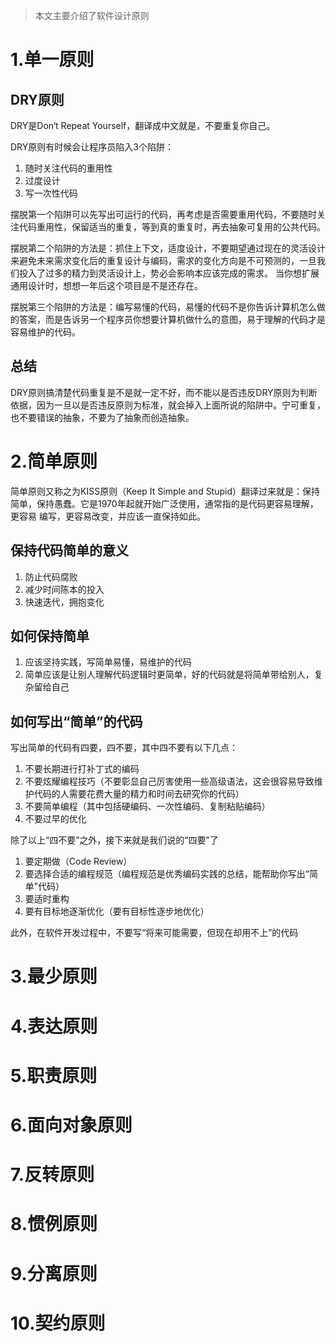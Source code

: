 > 本文主要介绍了软件设计原则

# 1.单一原则

## DRY原则

DRY是Don‘t Repeat Yourself，翻译成中文就是，不要重复你自己。

DRY原则有时候会让程序员陷入3个陷阱：

1. 随时关注代码的重用性
2. 过度设计
3. 写一次性代码

摆脱第一个陷阱可以先写出可运行的代码，再考虑是否需要重用代码，不要随时关注代码重用性，保留适当的重复，等到真的重复时，再去抽象可复用的公共代码。

摆脱第二个陷阱的方法是：抓住上下文，适度设计，不要期望通过现在的灵活设计来避免未来需求变化后的重复设计与编码，需求的变化方向是不可预测的，一旦我们投入了过多的精力到灵活设计上，势必会影响本应该完成的需求。
当你想扩展通用设计时，想想一年后这个项目是不是还存在。

摆脱第三个陷阱的方法是：编写易懂的代码，易懂的代码不是你告诉计算机怎么做的答案，而是告诉另一个程序员你想要计算机做什么的意图，易于理解的代码才是容易维护的代码。

## 总结

DRY原则搞清楚代码重复是不是就一定不好，而不能以是否违反DRY原则为判断依据，因为一旦以是否违反原则为标准，就会掉入上面所说的陷阱中。宁可重复，也不要错误的抽象，不要为了抽象而创造抽象。

# 2.简单原则
简单原则又称之为KISS原则（Keep It Simple and Stupid）翻译过来就是：保持简单，保持愚蠢。它是1970年起就开始广泛使用，通常指的是代码更容易理解，更容易
编写，更容易改变，并应该一直保持如此。

## 保持代码简单的意义
1. 防止代码腐败
2. 减少时间陈本的投入
3. 快速迭代，拥抱变化

## 如何保持简单
1. 应该坚持实践，写简单易懂，易维护的代码
2. 简单应该是让别人理解代码逻辑时更简单，好的代码就是将简单带给别人，复杂留给自己

## 如何写出“简单”的代码
写出简单的代码有四要，四不要，其中四不要有以下几点：
1. 不要长期进行打补丁式的编码
2. 不要炫耀编程技巧（不要彰显自己厉害使用一些高级语法，这会很容易导致维护代码的人需要花费大量的精力和时间去研究你的代码）
3. 不要简单编程（其中包括硬编码、一次性编码、复制粘贴编码）
4. 不要过早的优化

除了以上“四不要”之外，接下来就是我们说的“四要”了
1. 要定期做（Code Review）
2. 要选择合适的编程规范（编程规范是优秀编码实践的总结，能帮助你写出“简单”代码）
3. 要适时重构
4. 要有目标地逐渐优化（要有目标性逐步地优化）

此外，在软件开发过程中，不要写“将来可能需要，但现在却用不上”的代码

# 3.最少原则

# 4.表达原则

# 5.职责原则

# 6.面向对象原则

# 7.反转原则

# 8.惯例原则

# 9.分离原则

# 10.契约原则